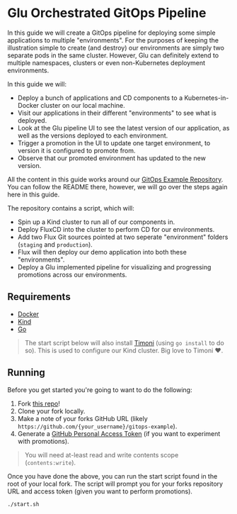 # Glu Orchestrated GitOps Pipeline

In this guide we will create a GitOps pipeline for deploying some simple applications to multiple "environments".
For the purposes of keeping the illustration simple to create (and destroy) our environments are simply two separate pods in the same cluster. However, Glu can definitely extend to multiple namespaces, clusters or even non-Kubernetes deployment environments.

In this guide we will:

- Deploy a bunch of applications and CD components to a Kubernetes-in-Docker cluster on our local machine.
- Visit our applications in their different "environments" to see what is deployed.
- Look at the Glu pipeline UI to see the latest version of our application, as well as the versions deployed to each environment.
- Trigger a promotion in the UI to update one target environment, to version it is configured to promote from.
- Observe that our promoted environment has updated to the new version.

All the content in this guide works around our [GitOps Example Repository](https://github.com/get-glu/gitops-example).
You can follow the README there, however, we will go over the steps again here in this guide.

The repository contains a script, which will:

- Spin up a Kind cluster to run all of our components in.
- Deploy FluxCD into the cluster to perform CD for our environments.
- Add two Flux Git sources pointed at two seperate "environment" folders (`staging` and `production`).
- Flux will then deploy our demo application into both these "environments".
- Deploy a Glu implemented pipeline for visualizing and progressing promotions across our environments.

## Requirements

- [Docker](https://www.docker.com/)
- [Kind](https://kind.sigs.k8s.io/)
- [Go](https://go.dev/)

> The start script below will also install [Timoni](https://timoni.sh/) (using `go install` to do so).
> This is used to configure our Kind cluster.
> Big love to Timoni :heart:.

## Running

Before you get started you're going to want to do the following:

1. Fork [this repo](https://github.com/get-glu/gitops-example)!
2. Clone your fork locally.
3. Make a note of your forks GitHub URL (likely `https://github.com/{your_username}/gitops-example`).
4. Generate a [GitHub Personal Access Token](https://docs.github.com/en/authentication/keeping-your-account-and-data-secure/managing-your-personal-access-tokens) (if you want to experiment with promotions).

> You will need at-least read and write contents scope (`contents:write`).

Once you have done the above, you can run the start script found in the root of your local fork.
The script will prompt you for your forks repository URL and access token (given you want to perform promotions).

```console
./start.sh
```
